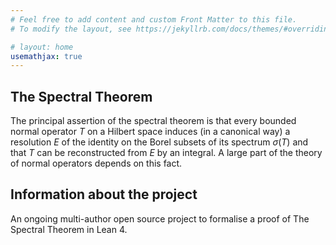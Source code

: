 ```yaml
---
# Feel free to add content and custom Front Matter to this file.
# To modify the layout, see https://jekyllrb.com/docs/themes/#overriding-theme-defaults

# layout: home
usemathjax: true
---
```



## The Spectral Theorem

The principal assertion of the spectral theorem is that every bounded normal operator $T$ on a Hilbert space induces (in a canonical way) a resolution $E$ of the identity on the Borel subsets of its spectrum $\sigma(T)$ and that $T$ can be reconstructed from $E$ by an integral.
A large part of the theory of normal operators depends on this fact.

## Information about the project

An ongoing multi-author open source project to formalise a proof of The Spectral Theorem in Lean 4.

<!--
Useful links:

* [Zulip chat for Lean](https://leanprover.zulipchat.com/) for coordination
* [Blueprint]({{ site.url }}/blueprint/)
* [Blueprint as pdf]({{ site.url }}/blueprint.pdf)
* [Dependency graph]({{ site.url }}/blueprint/dep_graph_document.html)
* [Doc pages for this repository]({{ site.url }}/docs/)
-->
